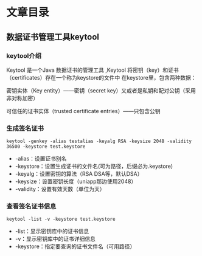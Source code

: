 # 文章目录
## 数据证书管理工具keytool
### keytool介绍
Keytool 是一个Java 数据证书的管理工具 ,Keytool 将密钥（key）和证书（certificates）存在一个称为keystore的文件中 在keystore里，包含两种数据： 

密钥实体（Key entity）——密钥（secret key）又或者是私钥和配对公钥（采用非对称加密） 

可信任的证书实体（trusted certificate entries）——只包含公钥

### 生成签名证书
```
keytool -genkey -alias testalias -keyalg RSA -keysize 2048 -validity 36500 -keystore test.keystore
```
* -alias：设置证书别名
* -keystore：设置生成证书的文件名(可为路径，后缀必为.keystore)
* -keyalg：设置密钥的算法（RSA DSA等，默认DSA）
* -keysize：设置密钥长度（uniapp那边使用2048）
* -validity：设置有效天数（单位为天）

### 查看签名证书信息
```
keytool -list -v -keystore test.keystore
```
* -list：显示密钥库中的证书信息
* -v：显示密钥库中的证书详细信息
* -keystore：指定要查询的证书文件名（可用路径）